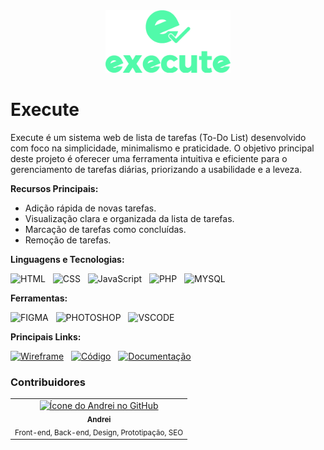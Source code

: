 <div align="center">
<img src="https://github.com/andreiolicar/Execute/blob/main/src/assets/img/logo/logo%20verde.png" alt="Logo Execute" width="200px">
</div>

# Execute
Execute é um sistema web de lista de tarefas (To-Do List) desenvolvido com foco na simplicidade, minimalismo e praticidade. O objetivo principal deste projeto é oferecer uma ferramenta intuitiva e eficiente para o gerenciamento de tarefas diárias, priorizando a usabilidade e a leveza.

**Recursos Principais:**

* Adição rápida de novas tarefas.
* Visualização clara e organizada da lista de tarefas.
* Marcação de tarefas como concluídas.
* Remoção de tarefas.

**Linguagens e Tecnologias:**

![HTML](https://img.shields.io/badge/HTML-51faaa?style=for-the-badge&logo=html5&logoColor=0D1117) &nbsp;
![CSS](https://img.shields.io/badge/CSS-51faaa?&style=for-the-badge&logo=css3&logoColor=0D1117) &nbsp;
![JavaScript](https://img.shields.io/badge/JavaScript-51faaa?style=for-the-badge&logo=javascript&logoColor=0D1117) &nbsp;
![PHP](https://img.shields.io/badge/php-51faaa.svg?style=for-the-badge&logo=php&logoColor=0D1117) &nbsp;
![MYSQL](https://img.shields.io/badge/MySQL-51faaa?style=for-the-badge&logo=mysql&logoColor=0D1117) &nbsp;

**Ferramentas:**

![FIGMA](https://img.shields.io/badge/Figma-51faaa?style=for-the-badge&logo=figma&logoColor=0D1117) &nbsp;
![PHOTOSHOP](https://img.shields.io/badge/Adobe%20Photoshop-51faaa?style=for-the-badge&logo=Adobe%20Photoshop&logoColor=0D1117) &nbsp;
![VSCODE](https://img.shields.io/badge/VSCode-51faaa?style=for-the-badge&logo=visual%20studio%20code&logoColor=0D1117) &nbsp;

**Principais Links:**

[![Wireframe](https://img.shields.io/badge/Wireframe-51faaa?style=for-the-badge&logoColor=white&color=51faaa)](https://github.com/andreiolicar/Execute) &nbsp;
[![Código](https://img.shields.io/badge/Código-51faaa?style=for-the-badge&logoColor=white&color=51faaa)](https://github.com/andreiolicar/Execute/tree/de9d3594ce045570e566eda83cd37c93b2ab1142/src) &nbsp;
[![Documentação](https://img.shields.io/badge/Documentação-51faaa?style=for-the-badge&logoColor=white&color=51faaa)](https://github.com/andreiolicar/Execute/tree/main/docs) &nbsp;

### Contribuidores 

  <table>
    <tr>
      <td align="center">
        <a href="https://github.com/andreiolicar">
          <img src="https://avatars.githubusercontent.com/u/166918480?v=4" width="100px;" alt="Ícone do Andrei no GitHub"/><br>
          <sub>
            <b>Andrei</b>
          </sub> <br>
        </a>
        <sub>
          Front-end, Back-end, Design, Prototipação, SEO
        </sub>
      </td>
